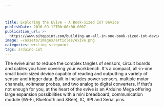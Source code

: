 ```yaml
---



title: Exploring the Evive - A Book-Sized IoT Device
publishDate: 2016-09-12T00:00:00.000Z
publication_url: >-
  https://www.sitepoint.com/building-an-all-in-one-book-sized-iot-device-with-evive/
image: ~/assets/images/articles/evive.png
categories: writing sitepoint
tags: arduino iot
---
```


The evive aims to reduce the complex tangles of sensors, circuit boards and cables you have covering your workbench. It's a compact, all-in-one small book-sized device capable of reading and outputting a variety of sensor and trigger data. Built in includes power sensors, multiple motor channels, voltmeter probes, and two analog to digital converters. If that's not enough for you, at the heart of the evive is an Arduino Mega offering large expansion possibilities with a mini breadboard, communication module (Wi-Fi, Bluetooth and XBee), IC, SPI and Serial pins.
